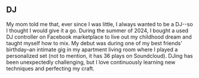 ## DJ
My mom told me that, ever since I was little, I always wanted to be a DJ--so I thought I would give it a go. During the summer of 2024, I bought a used DJ controller on Facebook marketplace to live out my childhood dream and taught myself how to mix. My debut was during one of my best friends’ birthday–an intimate gig in my apartment living room where I played a personalized set (not to mention, it has 36 plays on Soundcloud). DJing has been unexpectedly challenging, but I love continuously learning new techniques and perfecting my craft. 
